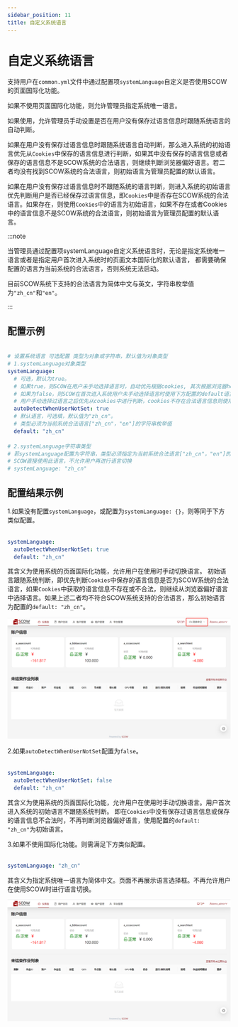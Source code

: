 ```yaml
---
sidebar_position: 11
title: 自定义系统语言
---
```


# 自定义系统语言

支持用户在`common.yml`文件中通过配置项`systemLanguage`自定义是否使用SCOW的页面国际化功能。

如果不使用页面国际化功能，则允许管理员指定系统唯一语言。

如果使用，允许管理员手动设置是否在用户没有保存过语言信息时跟随系统语言的自动判断。

如果在用户没有保存过语言信息时跟随系统语言自动判断，那么进入系统的初始语言优先从`Cookies`中保存的语言信息进行判断，如果其中没有保存的语言信息或者保存的语言信息不是SCOW系统的合法语言，则继续判断浏览器偏好语言。若二者均没有找到SCOW系统的合法语言，则初始语言为管理员配置的默认语言。

如果在用户没有保存过语言信息时不跟随系统的语言判断，则进入系统的初始语言优先判断用户是否已经保存过语言信息，即`Cookies`中是否存在SCOW系统的合法语言。如果存在，则使用`Cookies`中的语言为初始语言，如果不存在或者Cookies中的语言信息不是SCOW系统的合法语言，则初始语言为管理员配置的默认语言。

:::note

当管理员通过配置项systemLanguage自定义系统语言时，无论是指定系统唯一语言或者是指定用户首次进入系统时的页面文本国际化的默认语言，
都需要确保配置的语言为当前系统的合法语言，否则系统无法启动。

目前SCOW系统下支持的合法语言为简体中文与英文，字符串枚举值为`"zh_cn"`和`"en"`。

:::

## 配置示例

```yaml title="config/common.yml"

# 设置系统语言 可选配置 类型为对象或字符串，默认值为对象类型
# 1.systemLanguage对象类型
systemLanguage:
  # 可选，默认为true。
  # 如果true，则SCOW在用户未手动选择语言时，自动优先根据cookies, 其次根据浏览器header判断语言，判断失败使用下方配置的default语言。
  # 如果为false，则SCOW在首次进入系统用户未手动选择语言时使用下方配置的default语言，
  # 用户手动选择过语言之后优先从cookies中进行判断，cookies不存在合法语言信息则使用下方配置的默认语言。
  autoDetectWhenUserNotSet: true
  # 默认语言，可选填，默认值为"zh_cn"。
  # 类型必须为当前系统合法语言["zh_cn"，"en"]的字符串枚举值
  default: "zh_cn"

# 2.systemLanguage字符串类型
# 若systemLanguage配置为字符串，类型必须指定为当前系统合法语言["zh_cn"，"en"]的字符串枚举值
# SCOW直接使用此语言，不允许用户再进行语言切换
# systemLanguage: "zh_cn"

```

## 配置结果示例

1.如果没有配置`systemLanguage`，或配置为`systemLanguage: {}`，则等同于下方类似配置。

```yaml title="config/common.yml"

systemLanguage:
  autoDetectWhenUserNotSet: true 
  default: "zh_cn"

```

其含义为使用系统的页面国际化功能，允许用户在使用时手动切换语言。
初始语言跟随系统判断，即优先判断`Cookies`中保存的语言信息是否为SCOW系统的合法语言，如果`Cookies`中获取的语言信息不存在或不合法，则继续从浏览器偏好语言中选择语言。如果上述二者均不符合SCOW系统支持的合法语言，那么初始语言为配置的`default: "zh_cn"`。

![国际化系统语言配置示例](images/system-language-i18n.png)

2.如果`autoDetectWhenUserNotSet`配置为`false`。

```yaml title="config/common.yml"

systemLanguage:
  autoDetectWhenUserNotSet: false
  default: "zh_cn"

```

其含义为使用系统的页面国际化功能，允许用户在使用时手动切换语言。用户首次进入系统的初始语言不跟随系统判断。
即在`Cookies`中没有保存过语言信息或保存的语言信息不合法时，不再判断浏览器偏好语言，使用配置的`default: "zh_cn"`为初始语言。

3.如果不使用国际化功能。则需满足下方类似配置。

```yaml title="config/common.yml"

systemLanguage: "zh_cn"

```

其含义为指定系统唯一语言为简体中文。页面不再展示语言选择框。不再允许用户在使用SCOW时进行语言切换。

![指定唯一语言配置示例](images/system-language-zh_cn.png)

